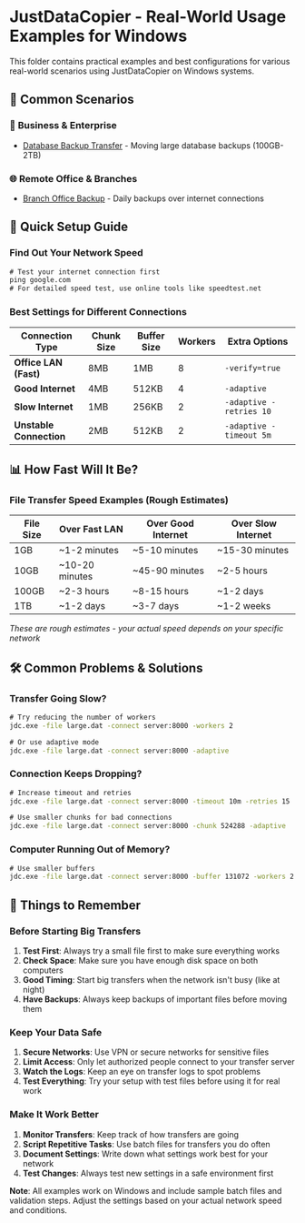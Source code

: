 # JustDataCopier - Real-World Usage Examples for Windows

This folder contains practical examples and best configurations for various real-world scenarios using JustDataCopier on Windows systems.

## 📁 Common Scenarios

### 🏢 **Business & Enterprise**
- [Database Backup Transfer](./database-backup/README.md) - Moving large database backups (100GB-2TB)


### 🌐 **Remote Office & Branches**
- [Branch Office Backup](./branch-office/README.md) - Daily backups over internet connections


## 🚀 Quick Setup Guide

### Find Out Your Network Speed
```cmd
# Test your internet connection first
ping google.com
# For detailed speed test, use online tools like speedtest.net
```

### Best Settings for Different Connections

| Connection Type | Chunk Size | Buffer Size | Workers | Extra Options |
|----------------|------------|-------------|---------|---------------|
| **Office LAN (Fast)** | 8MB | 1MB | 8 | `-verify=true` |
| **Good Internet** | 4MB | 512KB | 4 | `-adaptive` |
| **Slow Internet** | 1MB | 256KB | 2 | `-adaptive -retries 10` |
| **Unstable Connection** | 2MB | 512KB | 2 | `-adaptive -timeout 5m` |

## 📊 How Fast Will It Be?

### File Transfer Speed Examples (Rough Estimates)
| File Size | Over Fast LAN | Over Good Internet | Over Slow Internet |
|-----------|---------------|-------------------|-------------------|
| 1GB | ~1-2 minutes | ~5-10 minutes | ~15-30 minutes |
| 10GB | ~10-20 minutes | ~45-90 minutes | ~2-5 hours |
| 100GB | ~2-3 hours | ~8-15 hours | ~1-2 days |
| 1TB | ~1-2 days | ~3-7 days | ~1-2 weeks |

*These are rough estimates - your actual speed depends on your specific network*

## 🛠️ Common Problems & Solutions

### Transfer Going Slow?
```cmd
# Try reducing the number of workers
jdc.exe -file large.dat -connect server:8000 -workers 2

# Or use adaptive mode
jdc.exe -file large.dat -connect server:8000 -adaptive
```

### Connection Keeps Dropping?
```cmd
# Increase timeout and retries
jdc.exe -file large.dat -connect server:8000 -timeout 10m -retries 15

# Use smaller chunks for bad connections
jdc.exe -file large.dat -connect server:8000 -chunk 524288 -adaptive
```

### Computer Running Out of Memory?
```cmd
# Use smaller buffers
jdc.exe -file large.dat -connect server:8000 -buffer 131072 -workers 2
```

## 📖 Things to Remember

### Before Starting Big Transfers
1. **Test First**: Always try a small file first to make sure everything works
2. **Check Space**: Make sure you have enough disk space on both computers
3. **Good Timing**: Start big transfers when the network isn't busy (like at night)
4. **Have Backups**: Always keep backups of important files before moving them

### Keep Your Data Safe
1. **Secure Networks**: Use VPN or secure networks for sensitive files
2. **Limit Access**: Only let authorized people connect to your transfer server
3. **Watch the Logs**: Keep an eye on transfer logs to spot problems
4. **Test Everything**: Try your setup with test files before using it for real work

### Make It Work Better
1. **Monitor Transfers**: Keep track of how transfers are going
2. **Script Repetitive Tasks**: Use batch files for transfers you do often
3. **Document Settings**: Write down what settings work best for your network
4. **Test Changes**: Always test new settings in a safe environment first


**Note**: All examples work on Windows and include sample batch files and validation steps. Adjust the settings based on your actual network speed and conditions.
